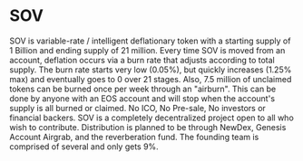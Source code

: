# SOV
SOV is variable-rate / intelligent deflationary token with a starting supply of 1 Billion and ending supply of 21 million.  Every time SOV is moved from an account, deflation occurs via a burn rate that adjusts according to total supply.  The burn rate starts very low (0.05%), but quickly increases (1.25% max) and eventually goes to 0 over 21 stages.  Also, 7.5 million of unclaimed tokens can be burned once per week through an "airburn". This can be done by anyone with an EOS account and will stop when the account's supply is all burned or claimed.  No ICO, No Pre-sale, No investors or financial backers.  SOV is a completely decentralized project open to all who wish to contribute.  Distribution is planned to be through NewDex, Genesis Account Airgrab, and the reverberation fund. The founding team is comprised of several and only gets 9%.
